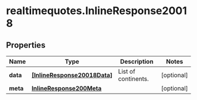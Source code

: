 # realtimequotes.InlineResponse20018

## Properties

Name | Type | Description | Notes
------------ | ------------- | ------------- | -------------
**data** | [**[InlineResponse20018Data]**](InlineResponse20018Data.md) | List of continents. | [optional] 
**meta** | [**InlineResponse200Meta**](InlineResponse200Meta.md) |  | [optional] 


